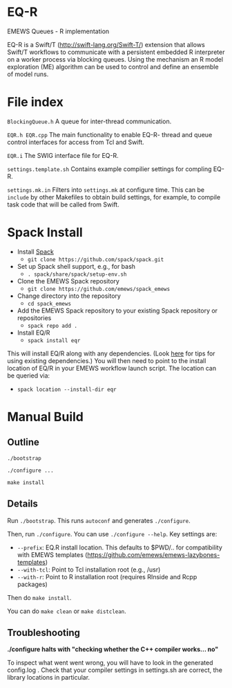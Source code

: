 # EQ-R
EMEWS Queues - R implementation

EQ-R is a Swift/T (http://swift-lang.org/Swift-T/) extension that
allows Swift/T workflows to communicate with a persistent embedded R interpreter
on a worker process via blocking queues. Using the mechanism an R model
exploration (ME) algorithm can be used to control and define an ensemble
of model runs.

File index
==========

``BlockingQueue.h``
  A queue for inter-thread communication.

``EQR.h EQR.cpp``
  The main functionality to enable EQ-R- thread and queue control
  interfaces for access from Tcl and Swift.

``EQR.i``
  The SWIG interface file for EQ-R.

``settings.template.sh``
  Contains example compilier settings for compling EQ-R.

``settings.mk.in``
  Filters into ``settings.mk`` at configure time.  This can be
  ``include`` <!--- --> by other Makefiles to obtain build settings, for
  example, to compile task code that will be called from Swift.

Spack Install
=======
* Install [Spack](https://spack.readthedocs.io/en/latest/getting_started.html)
  * ``git clone https://github.com/spack/spack.git``
* Set up Spack shell support, e.g., for bash 
  * ``. spack/share/spack/setup-env.sh``
* Clone the EMEWS Spack repository
  * ``git clone https://github.com/emews/spack_emews``
* Change directory into the repository
  * ``cd spack_emews``
* Add the EMEWS Spack repository to your existing Spack repository or repositories
  * ``spack repo add .``
* Install EQ/R
  * ``spack install eqr``

This will install EQ/R along with any dependencies. (Look [here](http://swift-lang.github.io/swift-t/guide.html#_spack_tips) for tips for using existing dependencies.) You will then need to point to the install location of EQ/R in your EMEWS workflow launch script. The location can be queried via:

* ``spack location --install-dir eqr`` 

Manual Build
=====

Outline
-------
``./bootstrap``

``./configure ...``

``make install``

Details
-------

Run ``./bootstrap``.  This runs ``autoconf`` and generates ``./configure``.

Then, run ``./configure``.  You can use ``./configure --help``.  Key
settings are:

* ``--prefix``: EQ.R install location. This defaults to $PWD/.. for
compatibility with EMEWS templates (https://github.com/emews/emews-lazybones-templates)
* ``--with-tcl``: Point to Tcl installation root (e.g., /usr)
* ``--with-r``: Point to R installation root (requires RInside and Rcpp packages)

Then do ``make install``.

You can do ``make clean`` or ``make distclean``.


Troubleshooting
-------
**./configure halts with "checking whether the C++ compiler works... no"**

To inspect what went went wrong, you will have to look in the generated
config.log .  Check that your compiler settings in settings.sh are correct, the library locations in particular.
